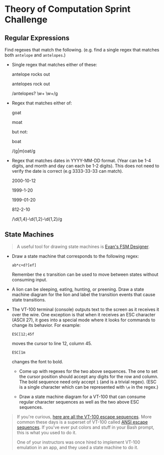 # Theory of Computation Sprint Challenge

## Regular Expressions

Find regexes that match the following. (e.g. find a single regex that matches
both `antelope` and `antelopes`.)

* Single regex that matches either of these:

    antelope rocks out
    
    antelopes rock out

    /antelopes? \w+ \w+/g

* Regex that matches either of:

    goat
    
    moat

  but not:

    boat



    /(g|m)oat/g

* Regex that matches dates in YYYY-MM-DD format. (Year can be 1-4 digits, and
  month and day can each be 1-2 digits). This does not need to verify the date
  is correct (e.g 3333-33-33 can match).

  2000-10-12
  
  1999-1-20
  
  1999-01-20
  
  812-2-10

  /\d{1,4}-\d{1,2}-\d{1,2}/g

## State Machines

> A useful tool for drawing state machines is [Evan's FSM
> Designer](http://madebyevan.com/fsm/).

* Draw a state machine that corresponds to the following regex:

      ab*c+d?[ef]

  Remember the ε transition can be used to move between states without
  consuming input. 

* A lion can be sleeping, eating, hunting, or preening. Draw a state
  machine diagram for the lion and label the transition events that
  cause state transitions.

* The VT-100 terminal (console) outputs text to the screen as it
  receives it over the wire. One exception is that when it receives an
  ESC character (ASCII 27), it goes into a special mode where it looks
  for commands to change its behavior. For example:

      ESC[12;45f

  moves the cursor to line 12, column 45.

      ESC[1m

  changes the font to bold.

  * Come up with regexes for the two above sequences. The one to set the
    cursor position should accept any digits for the row and column. The
    bold sequence need only accept `1` (and is a trivial regex). (ESC is
    a single character which can be represented with `\e` in the regex.)

  * Draw a state machine diagram for a VT-100 that can consume regular
    character sequences as well as the two above ESC sequences.

> If you're curious, [here are all the VT-100 escape
> sequences](http://ascii-table.com/ansi-escape-sequences-vt-100.php).
> More common these days is a superset of VT-100 called [ANSI escape
> sequences](http://ascii-table.com/ansi-escape-sequences.php). If
> you've ever put colors and stuff in your Bash prompt, this is what you
> used to do it.
>
> One of your instructors was once hired to implement VT-100 emulation
> in an app, and they used a state machine to do it.
